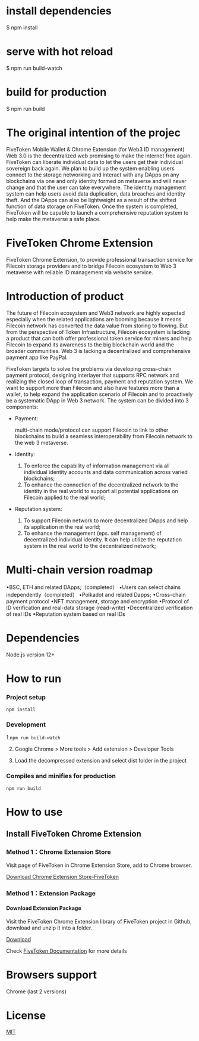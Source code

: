 # install dependencies
$ npm install

# serve with hot reload
$ npm run build-watch

# build for production
$ npm run build

# The original intention of the projec

FiveToken Mobile Wallet & Chrome Extension (for Web3 ID management)
Web 3.0 is the decentralized web promising to make the internet free again. FiveToken can liberate individual data to let the users get their individual sovereign back again. We plan to build up the system enabling users connect to the storage networking and interact with any DApps on any blockchains via one and only identity formed on metaverse and will never change and that the user can take everywhere. The identity management system can help users avoid data duplication, data breaches and identity theft. And the DApps can also be lightweight as a result of the shifted function of data storage on FiveToken. Once the system is completed, FiveToken will be capable to launch a comprehensive reputation system to help make the metaverse a safe place. 

# FiveToken Chrome Extension
FiveToken Chrome Extension, to provide professional transaction service for Filecoin storage providers and to bridge Filecoin ecosystem to Web 3 metaverse with reliable ID management via website service.

# Introduction of  product

The future of Filecoin ecosystem and Web3 network are highly expected especially when the related applications are booming because it means Filecoin network has converted the data value from storing to flowing. But from the perspective of Token Infrastructure, Filecoin ecosystem is lacking a product that can both offer professional token service for miners and help Filecoin to expand its awareness to the big blockchain world and the broader communities. Web 3 is lacking a decentralized and comprehensive payment app like PayPal.

FiveToken targets to solve the problems via developing cross-chain payment protocol, designing interlayer that supports RPC network and realizing the closed loop of transaction, payment and reputation system. We want to support more than Filecoin and also have features more than a wallet, to help expand the application scenario of Filecoin and to proactively be a systematic DApp in Web 3 network. The system can be divided into 3 components:

- Payment: 

  multi-chain mode/protocol can support Filecoin to link to other blockchains to build a seamless interoperability from Filecoin network to the web 3 metaverse.

- Identity:

  1. To enforce the capability of information management via all individual identity accounts and data communication across varied blockchains;
  2. To enhance the connection of the decentralized network to the identity in the real world to support all potential applications on Filecoin applied to the real world;

- Reputation system:
  1. To support Filecoin network to more decentralized DApps and help its application in the real world;
  2. To enhance the management (eps. self management) of decentralized individual identity. It can help utilize the reputation system in the real world to the decentralized network;


# Multi-chain version roadmap

•BSC, ETH and related DApps;（completed）
•Users can select chains independently（completed）
•Polkadot and related Dapps;
•Cross-chain payment protocol
•NFT management, storage and encryption 
•Protocol of ID verification and real-data storage (read-write) 
•Decentralized verification of real IDs 
•Reputation system based on real IDs

# Dependencies
Node.js version 12+

# How to run
### Project setup 

```npm install```

### Development

1.```npm run build-watch```

2. Google Chrome > More tools > Add extension > Developer Tools

3. Load the decompressed extension and select dist folder in the project

### Compiles and minifies for production
```npm run build```

# How to use
## Install FiveToken Chrome Extension

### Method 1：Chrome Extension Store

Visit page of FiveToken in Chrome Extension Store, add to Chrome browser.

[Download Chrome Extension Store-FiveToken](https://chrome.google.com/webstore/detail/fivetoken/mbffiajjodnaglhnplbgmhcbjfiimeol)

### Method 1：Extension Package

#### Download Extension Package

Visit the FiveToken Chrome Extension library of FiveToken project in Github, download and unzip it into a folder.

[Download](https://github.com/FiveToken/FiveToken-Wallet-Chrome-Extension/releases)

Check [FiveToken Documentation](https://docs.fivetoken.io/userguide/filecoinchrome.html#install-fivetoken-chrome-extension) for more details

# Browsers support
Chrome (last 2 versions)

# License
[MIT](https://github.com/FiveToken/FiveToken-Wallet-Chrome-Extension/blob/master/LICENSE)
